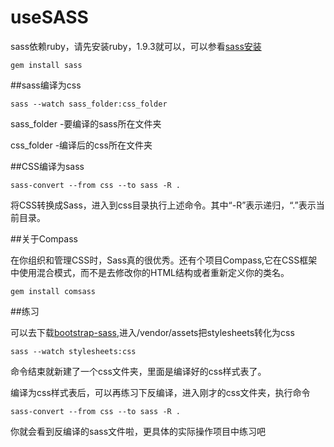 useSASS
=======

sass依赖ruby，请先安装ruby，1.9.3就可以，可以参看[sass安装](http://www.w3cplus.com/sassguide/install.html)

    gem install sass

##sass编译为css

    sass --watch sass_folder:css_folder


sass_folder -要编译的sass所在文件夹

css_folder  -编译后的css所在文件夹


##CSS编译为sass

    sass-convert --from css --to sass -R .

将CSS转换成Sass，进入到css目录执行上述命令。其中“-R”表示递归，“.”表示当前目录。


##关于Compass

在你组织和管理CSS时，Sass真的很优秀。还有个项目Compass,它在CSS框架中使用混合模式，而不是去修改你的HTML结构或者重新定义你的类名。

    gem install comsass


##练习

可以去下载[bootstrap-sass](https://github.com/twbs/bootstrap-sass),进入/vendor/assets把stylesheets转化为css

    sass --watch stylesheets:css

命令结束就新建了一个css文件夹，里面是编译好的css样式表了。

编译为css样式表后，可以再练习下反编译，进入刚才的css文件夹，执行命令

    sass-convert --from css --to sass -R .

你就会看到反编译的sass文件啦，更具体的实际操作项目中练习吧
